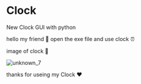 # Clock
New Clock GUI with python

hello my friend 👋
open the exe file and use clock ⏰

image of clock 📸

![unknown_7](https://user-images.githubusercontent.com/110986239/183984464-808f82c1-d590-4034-9c87-2033fea767bb.png)

thanks for useing my Clock ❤
